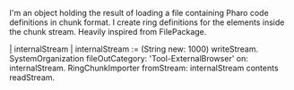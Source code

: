 I'm an object holding the result of loading a file containing Pharo code definitions in chunk format.
I create ring definitions for the elements inside the chunk stream.
Heavily inspired from FilePackage.

| internalStream |
internalStream := (String new: 1000) writeStream.
SystemOrganization 
	fileOutCategory: 'Tool-ExternalBrowser'
	on: internalStream.
RingChunkImporter fromStream: internalStream contents readStream.